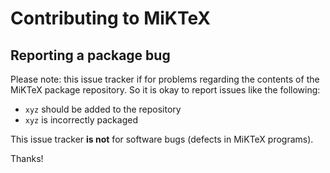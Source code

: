 # Contributing to MiKTeX

## Reporting a package bug

Please note: this issue tracker if for problems regarding the contents of the MiKTeX package repository. So it is okay to report issues like the following:

- `xyz` should be added to the repository
- `xyz` is incorrectly packaged

This issue tracker **is not** for software bugs (defects in MiKTeX programs).

Thanks!
